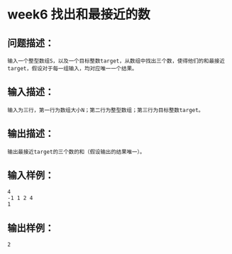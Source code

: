 # week6 找出和最接近的数

## 问题描述：
	输入一个整型数组S，以及一个目标整数target，从数组中找出三个数，使得他们的和最接近target，假设对于每一组输入，均对应唯一一个结果。
## 输入描述：
	输入为三行，第一行为数组大小N；第二行为整型数组；第三行为目标整数target。
## 输出描述：
	输出最接近target的三个数的和（假设输出的结果唯一）。
## 输入样例：
	4
	-1 1 2 4
	1
## 输出样例：
	2